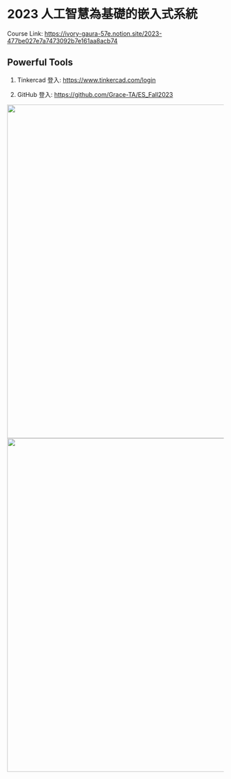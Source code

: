 # 2023 人工智慧為基礎的嵌入式系統

Course Link: https://ivory-gaura-57e.notion.site/2023-477be027e7a7473092b7e161aa8acb74

## Powerful Tools

1. Tinkercad 登入: https://www.tinkercad.com/login

2. GitHub 登入: https://github.com/Grace-TA/ES_Fall2023

<div align="center">
     <img 
      src="https://github.com/Grace-TA/ES_Fall2023/assets/89304181/68cc2b4c-d81d-459a-8959-e083e6d0e922" 
      width=777>
    </div>
    
<div align="center">
     <img 
      src="https://github.com/Grace-TA/ES_Fall2023/assets/89304181/924e5237-721b-4878-b56c-89c64952c37e" 
      width=777>
    </div>
   

